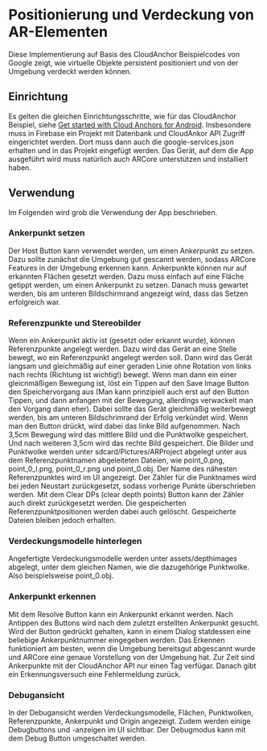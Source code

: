 # Positionierung und Verdeckung von AR-Elementen

Diese Implementierung auf Basis des CloudAnchor Beispielcodes von Google zeigt,
wie virtuelle Objekte persistent positioniert und von der Umgebung verdeckt werden können.

## Einrichtung

 Es gelten die gleichen Einrichtungsschritte, wie für das CloudAnchor Beispiel, siehe [Get started with Cloud Anchors for Android](https://developers.google.com/ar/develop/java/cloud-anchors/cloud-anchors-quickstart-android).
 Insbesondere muss in Firebase ein Projekt mit Datenbank und CloudAnkor API Zugriff eingerichtet werden.
 Dort muss dann auch die google-services.json erhalten und in das Projekt eingefügt werden.
 Das Gerät, auf dem die App ausgeführt wird muss natürlich auch ARCore unterstützen und installiert haben.
 
 ## Verwendung
 Im Folgenden wird grob die Verwendung der App beschrieben.
 
 ### Ankerpunkt setzen
 Der Host Button kann verwendet werden, um einen Ankerpunkt zu setzen. Dazu sollte zunächst die Umgebung gut gescannt werden,
 sodass ARCore Features in der Umgebung erkennen kann. Ankerpunkte können nur auf erkannten Flächen gesetzt werden.
 Dazu muss einfach auf eine Fläche getippt werden, um einen Ankerpunkt zu setzen. Danach muss gewartet werden, bis am unteren Bildschirmrand angezeigt wird, dass das Setzen erfolgreich war.
 
 ### Referenzpunkte und Stereobilder
 Wenn ein Ankerpunkt aktiv ist (gesetzt oder erkannt wurde), können Referenzpunkte angelegt werden.
 Dazu wird das Gerät an eine Stelle bewegt, wo ein Referenzpunkt angelegt werden soll.
 Dann wird das Gerät langsam und gleichmäßig auf einer geraden Linie ohne Rotation von links nach rechts (Richtung ist wichtig!) bewegt.
 Wenn man dann ein einer gleicnmäßigen Bewegung ist, löst ein Tippen auf den Save Image Button den
 Speichervorgang aus (Man kann prinzipiell auch erst auf den Button Tippen, und dann anfangen mit der Bewegung, allerdings verwackelt man den Vorgang dann eher). Dabei sollte das Gerät gleichmäßig weiterbewegt werden, bis am unteren Bildschrimrand der Erfolg verkündet wird.
 Wenn man den Button drückt, wird dabei das linke Bild aufgenommen. Nach 3,5cm Bewegung wird das mittlere Bild und die Punktwolke gespeichert.
 Und nach weiteren 3,5cm wird das rechte Bild gespeichert.
 Die Bilder und Punktwolke werden unter sdcard/Pictures/ARProject abgelegt unter aus dem Referenzpunktnamen abgeleiteten Dateien, wie
 point_0.png, point_0_l.png, point_0_r.png und point_0.obj.
 Der Name des nähesten Referenzpunktes wird im UI angezeigt.
 Der Zähler für die Punktnames wird bei jeden Neustart zurückgesetzt, sodass vorherige Punkte überschrieben werden.
 Mit dem Clear DPs (clear depth points) Button kann der Zähler auch direkt zurückgesetzt werden. Die gespeicherten Referenzpunktpositionen werden dabei auch gelöscht. Gespeicherte Dateien bleiben jedoch erhalten.
 
 ### Verdeckungsmodelle hinterlegen
 Angefertigte Verdeckungsmodelle werden unter assets/depthimages abgelegt, unter dem gleichen Namen, wie die dazugehörige Punktwolke.
 Also beispielsweise point_0.obj.
 
 ### Ankerpunkt erkennen
 Mit dem Resolve Button kann ein Ankerpunkt erkannt werden. Nach Antippen des Buttons wird nach dem zuletzt erstellten Ankerpunkt gesucht.
 Wird der Button gedrückt gehalten, kann in einem Dialog statdessen eine beliebige Ankerpunktnummer eingegeben werden.
 Das Erkennen funktioniert am besten, wenn die Umgebung bereitsgut abgescannt wurde und ARCore eine genaue Vorstellung von der Umgebung hat.
 Zur Zeit sind Ankerpunkte mit der CloudAnchor API nur einen Tag verfügar. Danach gibt ein Erkennungsversuch eine Fehlermeldung zurück.
 
 ### Debugansicht
 In der Debugansicht werden Verdeckungsmodelle, Flächen, Punktwolken, Referenzpunkte, Ankerpunkt und Origin angezeigt.
 Zudem werden einige Debugbuttons und -anzeigen im UI sichtbar.
 Der Debugmodus kann mit dem Debug Button umgeschaltet werden.
